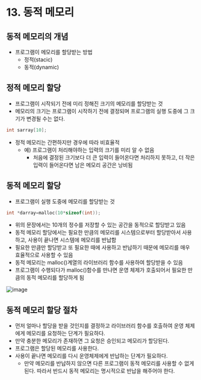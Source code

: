 # 13. 동적 메모리

## 동적 메모리의 개념
* 프로그램이 메모리를 할당받는 방법
    * 정적(stacic)
    * 동적(dynamic)
 

## 정적 메모리 할당
* 프로그램이 시작되기 전에 미리 정해진 크기의 메모리를 할당받는 것
* 메모리의 크기는 프로그램이 시작하기 전에 결정되며 프로그램의 실행 도중에 그 크기가 변경될 수는 없다.
```c
int sarray[10];
```
* 정적 메모리는 간편하지만 경우에 따라 비효율적
    * 예) 프로그램이 처리해야하는 입력의 크기를 미리 알 수 없음
        * 처음에 결정된 크기보다 더 큰 입력이 들어온다면 처리하지 못하고, 더 작은 입력이 들어온다면 남은 메모리 공간은 낭비됨
     

## 동적 메모리 할당
* 프로그램이 실행 도중에 메모리를 할당받는 것
```c
int *darray=malloc(10*sizeof(int));
```
* 위의 문장에서는 10개의 정수를 저장할 수 있는 공간을 동적으로 할당받고 있음
* 동적 메모리 할당에서는 필요한 만큼의 메모리를 시스템으로부터 할당받아서 사용하고, 사용이 끝나면 시스템에 메모리를 반납함
* 필요한 만큼만 할당받고 또 필요한 때에 사용하고 반납하기 때문에 메모리를 매우 효율적으로 사용할 수 있음
* 동적 메모리는 malloc()계열의 라이브러리 함수를 사용하여 할당받을 수 있음
* 프로그램이 수행되다가 malloc()함수를 만나면 운영 체제가 호출되어서 필요한 만큼의 동적 메모리를 할당하게 됨

![image](https://github.com/qlkdkd/DataStruct/assets/71871927/af84406d-2ab3-4fb2-a92d-fca58f77519a)

## 동적 메모리 할당 절차
* 먼저 얼마나 할당을 받을 것인지를 결정하고 라이브러리 함수를 호출하여 운영 체제에게 메모리를 요청하는 단계가 필요하다.
* 만약 충분한 메모리가 존재하면 그 요청은 승인되고 메모리가 할당된다.
* 프로그램은 할당된 메모리를 사용한다.
* 사용이 끝나면 메모리를 다시 운영체제에게 반납하는 단계가 필요하다.
    * 만약 메모리를 반납하지 않으면 다른 프로그램이 동적 메모리를 사용할 수 없게 된다. 따라서 반드시 동적 메모리는 명시적으로 반납을 해주어야 한다.
